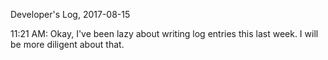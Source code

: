 Developer's Log, 2017-08-15

11:21 AM: Okay, I've been lazy about writing log entries this last week. I will be more diligent about that.
